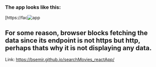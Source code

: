 

### The app looks like this: 
[https://fac![app](https://user-images.githubusercontent.com/80484175/180511487-69e424ec-2d0e-44bb-9dd8-05de0878fe20.png)

## For some reason, browser blocks fetching the data since its endpoint is not https but http, perhaps thats why it is not displaying any data.
Link: https://bsemir.github.io/searchMovies_reactApp/
